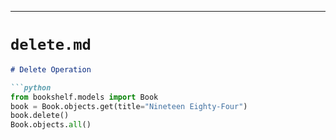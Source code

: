 
---

#  `delete.md`

```md
# Delete Operation

```python
from bookshelf.models import Book
book = Book.objects.get(title="Nineteen Eighty-Four")
book.delete()
Book.objects.all()
